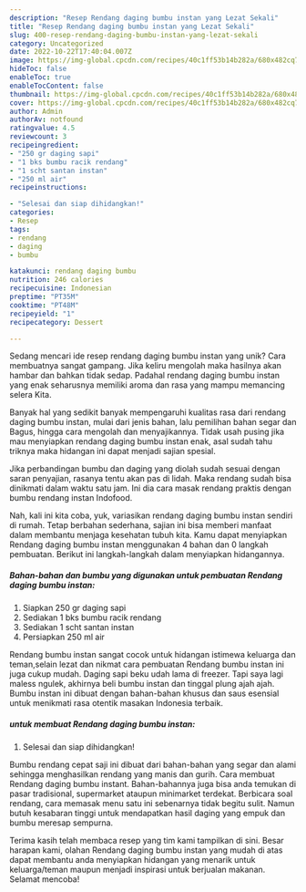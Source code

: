 ```yaml
---
description: "Resep Rendang daging bumbu instan yang Lezat Sekali"
title: "Resep Rendang daging bumbu instan yang Lezat Sekali"
slug: 400-resep-rendang-daging-bumbu-instan-yang-lezat-sekali
category: Uncategorized
date: 2022-10-22T17:40:04.007Z
image: https://img-global.cpcdn.com/recipes/40c1ff53b14b282a/680x482cq70/rendang-daging-bumbu-instan-foto-resep-utama.jpg
hideToc: false
enableToc: true
enableTocContent: false
thumbnail: https://img-global.cpcdn.com/recipes/40c1ff53b14b282a/680x482cq70/rendang-daging-bumbu-instan-foto-resep-utama.jpg
cover: https://img-global.cpcdn.com/recipes/40c1ff53b14b282a/680x482cq70/rendang-daging-bumbu-instan-foto-resep-utama.jpg
author: Admin
authorAv: notfound
ratingvalue: 4.5
reviewcount: 3
recipeingredient:
- "250 gr daging sapi"
- "1 bks bumbu racik rendang"
- "1 scht santan instan"
- "250 ml air"
recipeinstructions:

- "Selesai dan siap dihidangkan!"
categories:
- Resep
tags:
- rendang
- daging
- bumbu

katakunci: rendang daging bumbu 
nutrition: 246 calories
recipecuisine: Indonesian
preptime: "PT35M"
cooktime: "PT48M"
recipeyield: "1"
recipecategory: Dessert

---
```





Sedang mencari ide resep rendang daging bumbu instan yang unik? Cara membuatnya sangat gampang. Jika keliru mengolah maka hasilnya akan hambar dan bahkan tidak sedap. Padahal rendang daging bumbu instan yang enak seharusnya memiliki aroma dan rasa yang mampu memancing selera Kita.





Banyak hal yang sedikit banyak mempengaruhi kualitas rasa dari rendang daging bumbu instan, mulai dari jenis bahan, lalu pemilihan bahan segar dan Bagus, hingga cara mengolah dan menyajikannya. Tidak usah pusing jika mau menyiapkan rendang daging bumbu instan enak,      asal sudah tahu triknya maka hidangan ini dapat menjadi sajian spesial.














Jika perbandingan bumbu dan daging yang diolah sudah sesuai dengan saran penyajian, rasanya tentu akan pas di lidah. Maka rendang sudah bisa dinikmati dalam waktu satu jam. Ini dia cara masak rendang praktis dengan bumbu rendang instan Indofood.






Nah, kali ini kita coba, yuk, variasikan rendang daging bumbu instan sendiri di rumah. Tetap berbahan sederhana, sajian ini bisa memberi manfaat dalam membantu menjaga kesehatan tubuh kita. Kamu dapat menyiapkan Rendang daging bumbu instan menggunakan 4 bahan dan 0 langkah pembuatan. Berikut ini langkah-langkah dalam menyiapkan hidangannya.

<!--inarticleads1-->

##### Bahan-bahan dan bumbu yang digunakan untuk pembuatan Rendang daging bumbu instan:

1. Siapkan 250 gr daging sapi
1. Sediakan 1 bks bumbu racik rendang
1. Sediakan 1 scht santan instan
1. Persiapkan 250 ml air


Rendang bumbu instan sangat cocok untuk hidangan istimewa keluarga dan teman,selain lezat dan nikmat cara pembuatan Rendang bumbu instan ini juga cukup mudah. Daging sapi beku udah lama di freezer. Tapi saya lagi maless ngulek, akhirnya beli bumbu instan dan tinggal plung ajah ajah. Bumbu instan ini dibuat dengan bahan-bahan khusus dan saus esensial untuk menikmati rasa otentik masakan Indonesia terbaik. 

<!--inarticleads2-->

#####  untuk membuat Rendang daging bumbu instan:


1. Selesai dan siap dihidangkan!

Bumbu rendang cepat saji ini dibuat dari bahan-bahan yang segar dan alami sehingga menghasilkan rendang yang manis dan gurih. Cara membuat Rendang daging bumbu instant. Bahan-bahannya juga bisa anda temukan di pasar tradisional, supermarket ataupun minimarket terdekat. Berbicara soal rendang, cara memasak menu satu ini sebenarnya tidak begitu sulit. Namun butuh kesabaran tinggi untuk mendapatkan hasil daging yang empuk dan bumbu meresap sempurna. 

Terima kasih telah membaca resep yang tim kami tampilkan di sini. Besar harapan kami, olahan Rendang daging bumbu instan yang mudah di atas dapat membantu anda menyiapkan hidangan yang menarik untuk keluarga/teman maupun menjadi inspirasi untuk berjualan makanan. Selamat mencoba!

